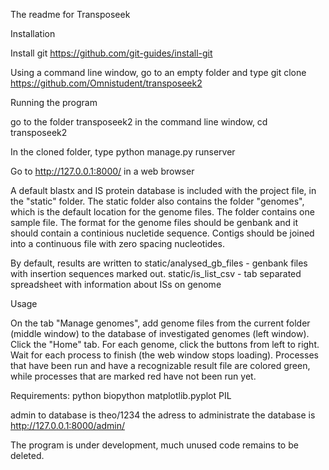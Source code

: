 The readme for Transposeek

Installation

Install git
https://github.com/git-guides/install-git

Using a command line window, go to an empty folder and type
git clone https://github.com/Omnistudent/transposeek2

Running the program

go to the folder transposeek2 in the command line window,
cd transposeek2

In the cloned folder, type
python manage.py runserver

Go to http://127.0.0.1:8000/ in a web browser

A default blastx and IS protein database is included with the project file, in the "static" folder.
The static folder also contains the folder "genomes", which is the default location for the genome files. The folder contains one sample file.
The format for the genome files should be genbank and it should contain a continious nucletide sequence. Contigs should be joined into a continuous file with zero spacing nucleotides.

By default, results are written to 
static/analysed_gb_files    - genbank files with insertion sequences marked out.
static/is_list_csv          - tab separated spreadsheet with information about ISs on genome

Usage

On the tab "Manage genomes", add genome files from the current folder (middle window) to the database of investigated genomes (left window).
Click the "Home" tab.
For each genome, click the buttons from left to right. Wait for each process to finish (the web window stops loading).
Processes that have been run and have a recognizable result file are colored green, while processes that are marked red have not been run yet.

Requirements:
python
biopython
matplotlib.pyplot
PIL

admin to database is theo/1234
the adress to administrate the database is http://127.0.0.1:8000/admin/

The program is under development, much unused code remains to be deleted.


